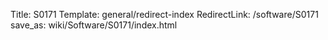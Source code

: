 Title: S0171
Template: general/redirect-index
RedirectLink: /software/S0171
save_as: wiki/Software/S0171/index.html